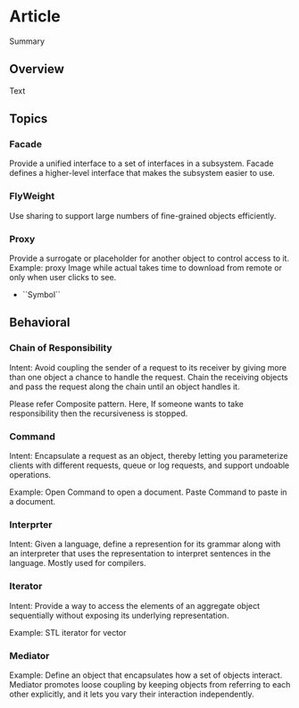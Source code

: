# Article

<!--@START_MENU_TOKEN@-->Summary<!--@END_MENU_TOKEN@-->

## Overview

<!--@START_MENU_TOKEN@-->Text<!--@END_MENU_TOKEN@-->

## Topics

### Facade

Provide a unified interface to a set of interfaces in a subsystem. Facade defines a higher-level interface that makes the subsystem easier to use.

### FlyWeight

Use sharing to support large numbers of fine-grained objects efficiently.

### Proxy

Provide a surrogate or placeholder for another object to control access to it.
Example: proxy Image while actual takes time to download from remote or only when user clicks to see.

- <!--@START_MENU_TOKEN@-->``Symbol``<!--@END_MENU_TOKEN@-->

## Behavioral

### Chain of Responsibility

Intent: Avoid coupling the sender of a request to its receiver by giving more than one object a chance to handle the request. Chain the receiving objects and pass the request along the chain until an object handles it.

Please refer Composite pattern. Here, If someone wants to take responsibility then the recursiveness is stopped.

### Command

Intent: Encapsulate a request as an object, thereby letting you parameterize clients with different requests, queue or log requests, and support undoable operations.

Example: Open Command to open a document. Paste Command to paste in a document.

### Interprter

Intent: Given a language, define a represention for its grammar along with an interpreter that uses the representation to interpret sentences in the language.
Mostly used for compilers.

### Iterator

Intent: Provide a way to access the elements of an aggregate object sequentially without exposing its underlying representation.

Example: STL iterator for vector

### Mediator

Example: Define an object that encapsulates how a set of objects interact. Mediator promotes loose coupling by keeping objects from referring to each other explicitly, and it lets you vary their interaction independently.



